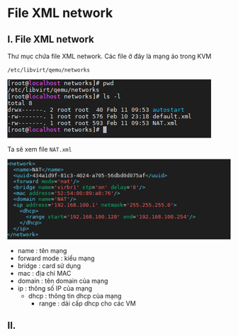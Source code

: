# File XML network



## I. File XML network
Thư mục chứa file XML network. Các file ở đây là mạng ảo trong KVM
```
/etc/libvirt/qemu/networks
```

<img src="..\images\Screenshot_135.png">

Ta sẽ xem file `NAT.xml`

<img src="..\images\Screenshot_136.png">

- name : tên mạng
- forward mode : kiểu mạng
- bridge : card sử dụng
- mac : địa chỉ MAC
- domain : tên domain của mạng
- ip : thông số IP của mạng
    - dhcp : thông tin dhcp của mạng
        - range : dải cấp dhcp cho các VM

## II. 